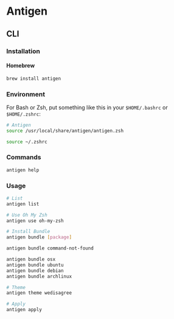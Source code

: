 # Antigen

## CLI

### Installation

#### Homebrew

```sh
brew install antigen
```

### Environment

For Bash or Zsh, put something like this in your `$HOME/.bashrc` or `$HOME/.zshrc`:

```sh
# Antigen
source /usr/local/share/antigen/antigen.zsh
```

```sh
source ~/.zshrc
```

### Commands

```sh
antigen help
```

### Usage

```sh
# List
antigen list

# Use Oh My Zsh
antigen use oh-my-zsh

# Install Bundle
antigen bundle [package]

antigen bundle command-not-found

antigen bundle osx
antigen bundle ubuntu
antigen bundle debian
antigen bundle archlinux

# Theme
antigen theme wedisagree

# Apply
antigen apply
```
